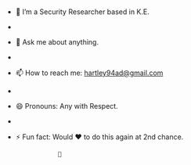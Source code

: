 ### 
- 🔭 I’m a Security Researcher based in K.E.
- 
- 💬 Ask me about anything.
- 
- 📫 How to reach me: hartley94ad@gmail.com
- 
- 😄 Pronouns: Any with Respect.
- 
- ⚡ Fun fact: Would ❤ to do this again at 2nd chance.

                  
                  🚀
